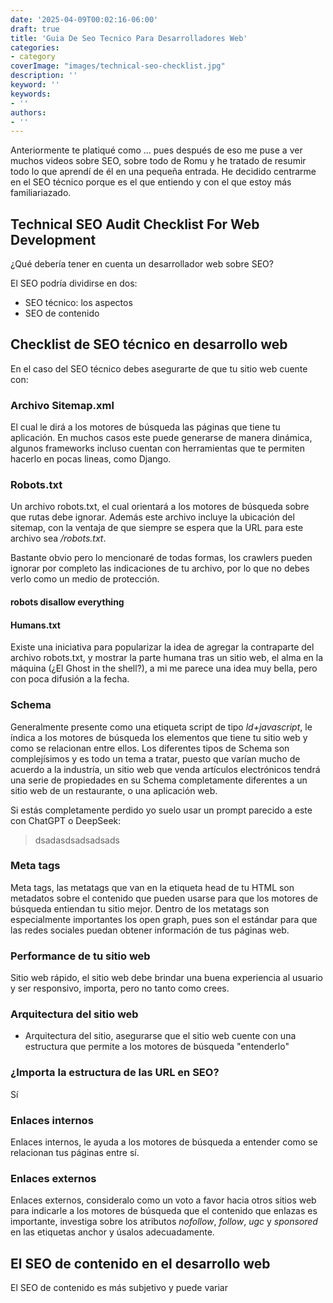 ```yaml
---
date: '2025-04-09T00:02:16-06:00'
draft: true
title: 'Guia De Seo Tecnico Para Desarrolladores Web'
categories:
- category
coverImage: "images/technical-seo-checklist.jpg"
description: ''
keyword: ''
keywords:
- ''
authors:
- ''
---
```



Anteriormente te platiqué como ... pues después de eso me puse a ver muchos videos sobre SEO, sobre todo de Romu y he tratado de resumir todo lo que aprendí de él en una pequeña entrada. He decidido centrarme en el SEO técnico porque es el que entiendo y con el que estoy más familiariazado.

## Technical SEO Audit Checklist For Web Development

¿Qué debería tener en cuenta un desarrollador web sobre SEO?

El SEO podría dividirse en dos:
- SEO técnico: los aspectos 
- SEO de contenido

## Checklist de SEO técnico en desarrollo web

En el caso del SEO técnico debes asegurarte de que tu sitio web cuente con:

### Archivo Sitemap.xml

El cual le dirá a los motores de búsqueda las páginas que tiene tu aplicación. En muchos casos este puede generarse de manera dinámica, algunos frameworks incluso cuentan con herramientas que te permiten hacerlo en pocas lineas, como Django.

### Robots.txt

Un archivo robots.txt, el cual orientará a los motores de búsqueda sobre que rutas debe ignorar. Además este archivo incluye la ubicación del sitemap, con la ventaja de que siempre se espera que la URL para este archivo sea */robots.txt*.

Bastante obvio pero lo mencionaré de todas formas, los crawlers pueden ignorar por completo las indicaciones de tu archivo, por lo que no debes verlo como un medio de protección.

#### robots disallow everything

#### Humans.txt

Existe una iniciativa para popularizar la idea de agregar la contraparte del archivo robots.txt, y mostrar la parte humana tras un sitio web, el alma en la máquina (¿El Ghost in the shell?), a mi me parece una idea muy bella, pero con poca difusión a la fecha.

### Schema

Generalmente presente como una etiqueta script de tipo *ld+javascript*, le índica a los motores de búsqueda los elementos que tiene tu sitio web y como se relacionan entre ellos. Los diferentes tipos de Schema son complejísimos y es todo un tema a tratar, puesto que varían mucho de acuerdo a la industría, un sitio web que venda artículos electrónicos tendrá una serie de propiedades en su Schema completamente diferentes a un sitio web de un restaurante, o una aplicación web.

Si estás completamente perdido yo suelo usar un prompt parecido a este con ChatGPT o DeepSeek: 

> dsadasdsadsadsads

### Meta tags

Meta tags, las metatags que van en la etiqueta head de tu HTML son metadatos sobre el contenido que pueden usarse para que los motores de búsqueda entiendan tu sitio mejor.
Dentro de los metatags son especialmente importantes los open graph, pues son el estándar para que las redes sociales puedan obtener información de tus páginas web.

### Performance de tu sitio web

Sitio web rápido, el sitio web debe brindar una buena experiencia al usuario y ser responsivo, importa, pero no tanto como crees.

### Arquitectura del sitio web

- Arquitectura del sitio, asegurarse que el sitio web cuente con una estructura que permite a los motores de búsqueda "entenderlo"

### ¿Importa la estructura de las URL en SEO?

Sí

### Enlaces internos

Enlaces internos, le ayuda a los motores de búsqueda a entender como se relacionan tus páginas entre sí.

### Enlaces externos

Enlaces externos, consideralo como un voto a favor hacia otros sitios web para indicarle a los motores de búsqueda que el contenido que enlazas es importante, investiga sobre los atributos *nofollow*, *follow*, *ugc* y *sponsored* en las etiquetas anchor y úsalos adecuadamente.

## El SEO de contenido en el desarrollo web

El SEO de contenido es más subjetivo y puede variar 






